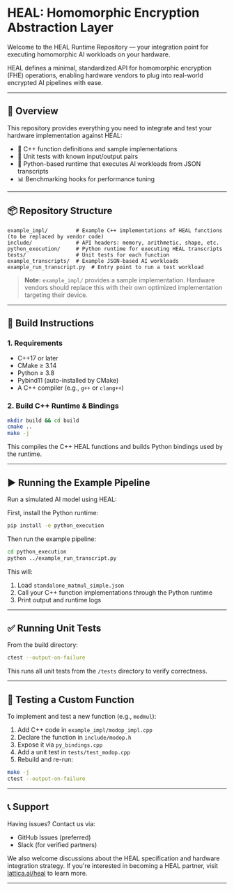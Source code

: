 # HEAL: Homomorphic Encryption Abstraction Layer

Welcome to the HEAL Runtime Repository — your integration point for executing homomorphic AI workloads on your hardware.

HEAL defines a minimal, standardized API for homomorphic encryption (FHE) operations, enabling hardware vendors to plug into real-world encrypted AI pipelines with ease.

---

## 🚀 Overview

This repository provides everything you need to integrate and test your hardware implementation against HEAL:

- 🔌 C++ function definitions and sample implementations
- 🧪 Unit tests with known input/output pairs
- 🧠 Python-based runtime that executes AI workloads from JSON transcripts
- 📊 Benchmarking hooks for performance tuning

---

## 📦 Repository Structure

```
example_impl/         # Example C++ implementations of HEAL functions (to be replaced by vendor code)
include/              # API headers: memory, arithmetic, shape, etc.
python_execution/     # Python runtime for executing HEAL transcripts
tests/                # Unit tests for each function
example_transcripts/  # Example JSON-based AI workloads
example_run_transcript.py  # Entry point to run a test workload
```

> **Note:** `example_impl/` provides a sample implementation. Hardware vendors should replace this with their own optimized implementation targeting their device.

---

## 💪 Build Instructions

### 1. Requirements

- C++17 or later
- CMake ≥ 3.14
- Python ≥ 3.8
- Pybind11 (auto-installed by CMake)
- A C++ compiler (e.g., `g++` or `clang++`)

### 2. Build C++ Runtime & Bindings

```bash
mkdir build && cd build
cmake ..
make -j
```

This compiles the C++ HEAL functions and builds Python bindings used by the runtime.

---

## ▶️ Running the Example Pipeline

Run a simulated AI model using HEAL:

First, install the Python runtime:

```bash
pip install -e python_execution
```

Then run the example pipeline:

```bash
cd python_execution
python ../example_run_transcript.py
```

This will:
1. Load `standalone_matmul_simple.json`
2. Call your C++ function implementations through the Python runtime
3. Print output and runtime logs

---

## ✅ Running Unit Tests

From the build directory:

```bash
ctest --output-on-failure
```

This runs all unit tests from the `/tests` directory to verify correctness.

---

## 🧪 Testing a Custom Function

To implement and test a new function (e.g., `modmul`):

1. Add C++ code in `example_impl/modop_impl.cpp`
2. Declare the function in `include/modop.h`
3. Expose it via `py_bindings.cpp`
4. Add a unit test in `tests/test_modop.cpp`
5. Rebuild and re-run:

```bash
make -j
ctest --output-on-failure
```

---

## 📞 Support

Having issues? Contact us via:

- GitHub Issues (preferred)
- Slack (for verified partners)

We also welcome discussions about the HEAL specification and hardware integration strategy. If you're interested in becoming a HEAL partner, visit [lattica.ai/heal](https://www.lattica.ai/heal/) to learn more.

---
